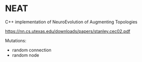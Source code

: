# NEAT

C++ implementation of NeuroEvolution of Augmenting Topologies

https://nn.cs.utexas.edu/downloads/papers/stanley.cec02.pdf

Mutations:
- random connection
- random node
